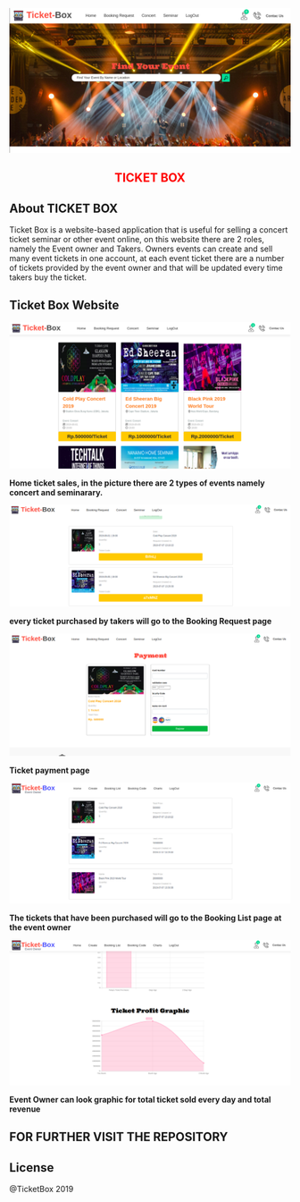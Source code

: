 <p align="center"><img src="https://raw.githubusercontent.com/RezaNum1/ticketbox/master/public/assets/images/ticketbox1.png"></p>

<H2 align="center" style="color:red">
TICKET BOX
</H2>

## About TICKET BOX

Ticket Box is a website-based application that is useful for selling a concert ticket seminar or other event online, on this website there are 2 roles, namely the Event owner and Takers. Owners events can create and sell many event tickets in one account, at each event ticket there are a number of tickets provided by the event owner and that will be updated every time takers buy the ticket.

## Ticket Box Website
<p align="align">
<img src="https://raw.githubusercontent.com/RezaNum1/ticketbox/master/public/assets/images/ticket2.png"></p>

<p style="font-weight:bold">Home ticket sales, in the picture there are 2 types of events namely concert and seminarary.</p>

<p align="right"><img src="https://raw.githubusercontent.com/RezaNum1/ticketbox/master/public/assets/images/ticket6.png"></p>

<p style="font-weight:bold">every ticket purchased by takers will go to the Booking Request page</p>


<p align="right"><img src="https://raw.githubusercontent.com/RezaNum1/ticketbox/master/public/assets/images/ticket4.png" ></p>

<p style="font-weight:bold">Ticket payment page</p>

<p align="right"><img src="https://raw.githubusercontent.com/RezaNum1/ticketbox/master/public/assets/images/ticket9.png" ></p>

<p style="font-weight:bold">The tickets that have been purchased will go to the Booking List page at the event owner</p>

<p align="right"><img src="https://raw.githubusercontent.com/RezaNum1/ticketbox/master/public/assets/images/ticket8.png" ></p>

<p style="font-weight:bold">Event Owner can look graphic for total ticket sold every day and total revenue</p>


## FOR FURTHER VISIT THE REPOSITORY 

## License

@TicketBox 2019
